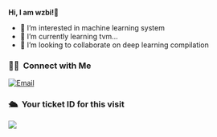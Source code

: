 <strong>Hi, I am wzbi!👋 </strong>

- 👀 I’m interested in machine learning system
- 🌱 I’m currently learning tvm...
- 💞️ I’m looking to collaborate on deep learning compilation

<!---
</pre> 

<img width="100%" alt="game gif" src="https://qnycdn.volcanoblog.cn/github-contribution-grid-snake.svg"/>

### ⭐️ &nbsp;Github Star

<img width="500px"  alt="GitHub Stats" src="https://github-readme-stats.vercel.app/api?username=wzbitl&count_private=true&show_icons=true"/>


### 🛠 &nbsp;Tech Stack
![JavaScript](https://img.shields.io/badge/-JavaScript-333333?style=flat&logo=javascript)
![TypeScript](https://img.shields.io/badge/-TypeScript-333333?style=flat&logo=typescript)
![Vue](https://img.shields.io/badge/-Vue-333333?style=flat&logo=vue.js)
![Node.js](https://img.shields.io/badge/-Node-333333?style=flat&logo=node.js)
![Koa.js](https://img.shields.io/badge/-Koa2-333333?style=flat&logo=koa.js)
![miniprogram](https://img.shields.io/badge/-Miniprogram-333333?style=flat&logo=wechat)
--->

### 🤝🏻 &nbsp;Connect with Me
<a href="mailto:wzbi@zju.edu.cn"><img alt="Email" src="https://img.shields.io/badge/Email-wzbi@zju.edu.cn-blue?style=flat-square&logo=gmail"></a>

### 🛳 &nbsp;Your ticket ID for this visit
<img src="https://profile-counter.glitch.me/wzbitl/count.svg" />

<!---
wzbitl/wzbitl is a ✨ special ✨ repository because its `README.md` (this file) appears on your GitHub profile.
You can click the Preview link to take a look at your changes.
--->
